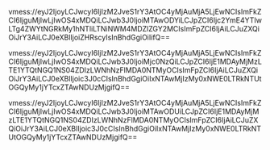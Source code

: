 vmess://eyJ2IjoyLCJwcyI6IjIzM2JveS1rY3AtOC4yMjAuMjA5LjEwNCIsImFkZCI6IjguMjIwLjIwOS4xMDQiLCJwb3J0IjoiMTAwODYiLCJpZCI6Ijc2YmE4YTIwLTg4ZWYtNGRkMy1hNTliLTNiNWM4MDZlZGY2MCIsImFpZCI6IjAiLCJuZXQiOiJrY3AiLCJ0eXBlIjoiZHRscyIsInBhdGgiOiIifQ==

vmess://eyJ2IjoyLCJwcyI6IjIzM2JveS1rY3AtOC4yMjAuMjA5LjEwNCIsImFkZCI6IjguMjIwLjIwOS4xMDQiLCJwb3J0IjoiMjc0NzQiLCJpZCI6IjE1MDAyMjMzLTE1YTQtNGQ1NS04ZDIzLWNhNzFlMDA0NTMyOCIsImFpZCI6IjAiLCJuZXQiOiJrY3AiLCJ0eXBlIjoic3J0cCIsInBhdGgiOiIxNTAwMjIzMy0xNWE0LTRkNTUtOGQyMy1jYTcxZTAwNDUzMjgifQ==

vmess://eyJ2IjoyLCJwcyI6IjIzM2JveS1rY3AtOC4yMjAuMjA5LjEwNCIsImFkZCI6IjguMjIwLjIwOS4xMDQiLCJwb3J0IjoiMTAwODUiLCJpZCI6IjE1MDAyMjMzLTE1YTQtNGQ1NS04ZDIzLWNhNzFlMDA0NTMyOCIsImFpZCI6IjAiLCJuZXQiOiJrY3AiLCJ0eXBlIjoic3J0cCIsInBhdGgiOiIxNTAwMjIzMy0xNWE0LTRkNTUtOGQyMy1jYTcxZTAwNDUzMjgifQ==
